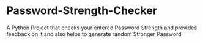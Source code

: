 # Password-Strength-Checker
A Python Project that checks your entered Password Strength and provides feedback on it and also helps to generate random Stronger Password 
